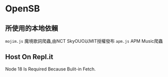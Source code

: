 # OpenSB
## 所使用的本地依賴
`mojim.js` 魔境歌詞爬蟲,由NCT SkyOUO以MIT授權發布
`apm.js` APM Music爬蟲
## Host On Repl.it
Node 18 Is Required Because Bulit-in Fetch.